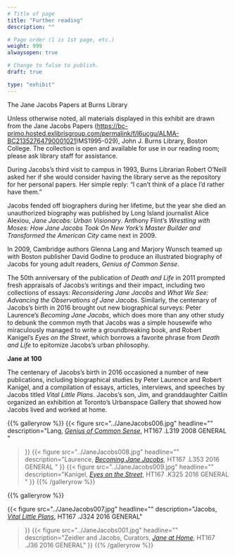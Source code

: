 ```yaml
---
# Title of page
title: "Further reading"
description: ""

# Page order (1 is 1st page, etc.)
weight: 999
alwaysopen: true

# Change to false to publish.
draft: true

type: "exhibit"
---
```


The Jane Jacobs Papers at Burns Library

Unless otherwise noted, all materials displayed in this exhibit are drawn from the Jane Jacobs Papers (https://bc-primo.hosted.exlibrisgroup.com/permalink/f/l6ucgu/ALMA-BC21352764790001021)MS1995-029), John J. Burns Library, Boston College. The collection is open and available for use in our reading room; please ask library staff for assistance.

During Jacobs’s third visit to campus in 1993, Burns Librarian Robert O’Neill asked her if she would consider having the library serve as the repository for her personal papers. Her simple reply: “I can’t think of a place I’d rather have them.”

Jacobs fended off biographers during her lifetime, but the year she died an unauthorized biography was published by Long Island journalist Alice Alexiou, *Jane Jacobs: Urban Visionary*. Anthony Flint’s *Wrestling with Moses: How Jane Jacobs Took On New York’s Master Builder and Transformed the American City* came next in 2009.

In 2009, Cambridge authors Glenna Lang and Marjory Wunsch teamed up with Boston publisher David Godine to produce an illustrated biography of Jacobs for young adult readers, *Genius of Common Sense*.

The 50th anniversary of the publication of *Death and Life* in 2011 prompted fresh appraisals of Jacobs’s writings and their impact, including two collections of essays: *Reconsidering Jane Jacobs* and *What We See: Advancing the Observations of Jane Jacobs*. Similarly, the centenary of Jacobs’s birth in 2016 brought out new biographical surveys: Peter Laurence’s *Becoming Jane Jacobs*, which does more than any other study to debunk the common myth that Jacobs was a simple housewife who miraculously managed to write a groundbreaking book, and Robert Kanigel’s *Eyes on the Street*, which borrows a favorite phrase from *Death and Life* to epitomize Jacobs’s urban philosophy.

**Jane at 100**

The centenary of Jacobs’s birth in 2016 occasioned a number of new publications, including biographical studies by Peter Laurence and Robert Kanigel, and a compilation of essays, articles, interviews, and speeches by Jacobs titled *Vital Little Plans*. Jacobs’s son, Jim, and granddaughter Caitlin organized an exhibition at Toronto’s Urbanspace Gallery that showed how Jacobs lived and worked at home.

{{% galleryrow %}}
{{< figure src="../JaneJacobs006.jpg"
           headline=""
           description="Lang, [*Genius of Common Sense*](https://bc-primo.hosted.exlibrisgroup.com/permalink/f/1jdnfk3/ALMA-BC21370362530001021), HT167 .L319 2008 GENERAL "
>}}
{{< figure src="../JaneJacobs008.jpg"
           headline=""
           description="Laurence, [*Becoming Jane Jacobs*](https://bc-primo.hosted.exlibrisgroup.com/permalink/f/1jdnfk3/ALMA-BC21462193250001021), HT167 .L353 2016 GENERAL "
>}}
{{< figure src="../JaneJacobs009.jpg"
           headline=""
           description="Kanigel, [*Eyes on the Street*](https://bc-primo.hosted.exlibrisgroup.com/permalink/f/1jdnfk3/ALMA-BC21464851220001021), HT167 .K325 2016 GENERAL "
>}}
{{% /galleryrow %}}

{{% galleryrow %}}

{{< figure src="../JaneJacobs007.jpg"
           headline=""
           description="Jacobs, [*Vital Little Plans*](https://bc-primo.hosted.exlibrisgroup.com/permalink/f/1jdnfk3/ALMA-BC21467177990001021), HT167 .J324 2016 GENERAL"
>}}
{{< figure src="../JaneJacobs001.jpg"
           headline=""
           description="Zeidler and Jacobs, Curators, [*Jane at Home*](https://bc-primo.hosted.exlibrisgroup.com/permalink/f/1jdnfk3/ALMA-BC21469873860001021), HT167 .J36 2016 GENERAL"
>}}
{{% /galleryrow %}}